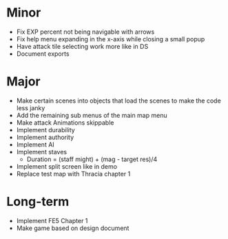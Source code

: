 # Minor
* Fix EXP percent not being navigable with arrows
* Fix help menu expanding in the x-axis while closing a small popup
* Have attack tile selecting work more like in DS
* Document exports

# Major
* Make certain scenes into objects that load the scenes to make the code less janky
* Add the remaining sub menus of the main map menu
* Make attack Animations skippable
* Implement durability
* Implement authority
* Implement AI
* Implement staves
	* Duration = (staff might) + (mag - target res)/4
* Implement split screen like in demo
* Replace test map with Thracia chapter 1

# Long-term
* Implement FE5 Chapter 1
* Make game based on design document
